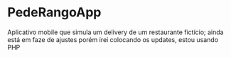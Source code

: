 # PedeRangoApp
Aplicativo mobile que simula um delivery de um restaurante fictício;
ainda está em faze de ajustes porém irei colocando os updates, estou usando PHP
